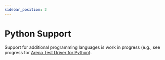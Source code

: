```yaml
---
sidebar_position: 2
---
```


# Python Support

Support for additional programming languages is work in progress (e.g., see progress for [Arena Test Driver for Python](https://github.com/SoftwareObservatorium/arena-python/)).
